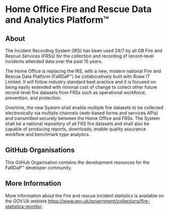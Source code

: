 # Home Office Fire and Rescue Data and Analytics Platform™

## About

The Incident Recording System (IRS) has been used 24/7 by all GB Fire and Rescue Services (FRSs) for the collection and recording of record-level incidents attended data over the past 15 years.

The Home Office is replacing the IRS, with a new, modern national Fire and Rescue Data Platform (FaRDaP™) be collaboratively built with Rowe IT Limited. It will follow industry standard best practice and it is focused on being easily extended with minimal cost of change to collect other future record-level fire datasets from FRSs such as operational workforce, prevention, and protection.

Overtime, the new System shall enable multiple fire datasets to be collected electronically via multiple channels (web-based forms and services APIs) and transmitted securely between the Home Office and FRSs. The System shall be a national repository of all FRS fire datasets and shall also be capable of producing reports, downloads, enable quality assurance workflow and benchmark type analytics.

## GitHub Organisations

This GitHub Organisation contains the development resources for the FaRDaP™ developer community.

## More Information

More information about the Fire and rescue incident statistics is available on the GOV.Uk webiste https://www.gov.uk/government/collections/fire-statistics-monitor.
